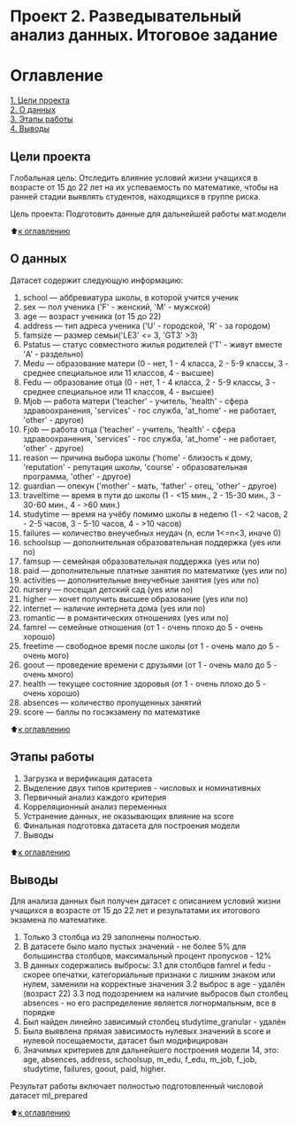 # Проект 2. Разведывательный анализ данных. Итоговое задание
# Оглавление  
[1. Цели проекта](https://github.com/Ainis/skillfactory_rds/edit/master/module_2/readme.md#Цели-проекта)  
[2.  О данных](https://github.com/Ainis/skillfactory_rds/edit/master/module_2/readme.md#О-данных)  
[3. Этапы работы](https://github.com/Ainis/skillfactory_rds/edit/master/module_2/readme.md#Этапы-работы)  
[4. Выводы](https://github.com/Ainis/skillfactory_rds/edit/master/module_2/readme.md#Выводы)  


## Цели проекта

Глобальная цель:
  Отследить влияние условий жизни учащихся в возрасте от 15 до 22 лет на их успеваемость по математике, чтобы на ранней стадии выявлять студентов, находящихся в группе риска.
  
Цель проекта:
  Подготовить данные для дальнейшей работы мат.модели

:arrow_up:[к оглавлению](https://github.com/Ainis/skillfactory_rds/edit/master/module_2/readme.md#Оглавление)


## О данных

Датасет содержит следующую информацию:
1. school — аббревиатура школы, в которой учится ученик 
2. sex — пол ученика ('F' - женский, 'M' - мужской)
3. age — возраст ученика (от 15 до 22)
4. address — тип адреса ученика ('U' - городской, 'R' - за городом)
5. famsize — размер семьи('LE3' <= 3, 'GT3' >3)
6. Pstatus — статус совместного жилья родителей ('T' - живут вместе 'A' - раздельно)
7. Medu — образование матери (0 - нет, 1 - 4 класса, 2 - 5-9 классы, 3 - среднее специальное или 11 классов, 4 - высшее)
8. Fedu — образование отца (0 - нет, 1 - 4 класса, 2 - 5-9 классы, 3 - среднее специальное или 11 классов, 4 - высшее)
9. Mjob — работа матери ('teacher' - учитель, 'health' - сфера здравоохранения, 'services' - гос служба, 'at_home' - не работает, 'other' - другое)
10. Fjob — работа отца ('teacher' - учитель, 'health' - сфера здравоохранения, 'services' - гос служба, 'at_home' - не работает, 'other' - другое)
11. reason — причина выбора школы ('home' - близость к дому, 'reputation' - репутация школы, 'course' - образовательная программа, 'other' - другое)
12. guardian — опекун ('mother' - мать, 'father' - отец, 'other' - другое)
13. traveltime — время в пути до школы (1 - <15 мин., 2 - 15-30 мин., 3 - 30-60 мин., 4 - >60 мин.)
14. studytime — время на учёбу помимо школы в неделю (1 - <2 часов, 2 - 2-5 часов, 3 - 5-10 часов, 4 - >10 часов)
15. failures — количество внеучебных неудач (n, если 1<=n<3, иначе 0)
16. schoolsup — дополнительная образовательная поддержка (yes или no)
17. famsup — семейная образовательная поддержка (yes или no)
18. paid — дополнительные платные занятия по математике (yes или no)
19. activities — дополнительные внеучебные занятия (yes или no)
20. nursery — посещал детский сад (yes или no)
21. higher — хочет получить высшее образование (yes или no)
22. internet — наличие интернета дома (yes или no)
23. romantic — в романтических отношениях (yes или no)
24. famrel — семейные отношения (от 1 - очень плохо до 5 - очень хорошо)
25. freetime — свободное время после школы (от 1 - очень мало до 5 - очень мого)
26. goout — проведение времени с друзьями (от 1 - очень мало до 5 - очень много)
27. health — текущее состояние здоровья (от 1 - очень плохо до 5 - очень хорошо)
28. absences — количество пропущенных занятий
29. score — баллы по госэкзамену по математике

:arrow_up:[к оглавлению](https://github.com/Ainis/skillfactory_rds/edit/master/module_2/readme.md#Оглавление)

## Этапы работы

1. Загрузка и верификация датасета 
2. Выделение двух типов критериев - числовых и номинативных
3. Первичный анализ каждого критерия
4. Корреляционный анализ переменных
5. Устранение данных, не оказывающих влияние на score
6. Финальная подготовка датасета для построения модели
7. Выводы

:arrow_up:[к оглавлению](https://github.com/Ainis/skillfactory_rds/edit/master/module_2/readme.md#Оглавление)

## Выводы

Для анализа данных был получен датасет с описанием условий жизни учащихся в возрасте от 15 до 22 лет и результатами их итогового экзамена по математике. 
1. Только 3 столбца из 29 заполнены полностью.
2. В датасете было мало пустых значений - не более 5% для большинства столбцов, максимальный процент пропусков - 12%
3. В данных содержались выбросы:
    3.1 для столбцов famrel и fedu - скорее опечатки, категориальные признаки с лишним знаком или нулем, заменили на корректные значения 
    3.2 выброс в age - удалён (возраст 22)
    3.3 под подозрением на наличие выбросов был столбец absences - но его распределение является логнормальным, все в порядке 
4. Был найден линейно зависимый столбец studytime_granular - удалён
5. Была выявлена прямая зависимость нулевых значений в score и нулевой посещаемости, датасет был модифицирован
6. Значимых критериев для дальнейшего построения модели 14, это: age, absences, address, schoolsup, m_edu, f_edu, m_job, f_job, studytime, failures, goout, paid, higher.

Результат работы включает полностью подготовленный числовой датасет ml_prepared

:arrow_up:[к оглавлению](https://github.com/Ainis/skillfactory_rds/edit/master/module_2/readme.md#Оглавление)

